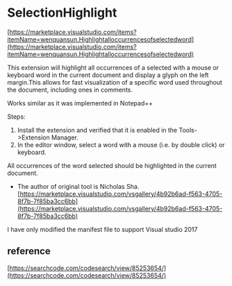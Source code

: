 # SelectionHighlight

[https://marketplace.visualstudio.com/items?itemName=wenquansun.Highlightalloccurrencesofselectedword](https://marketplace.visualstudio.com/items?itemName=wenquansun.Highlightalloccurrencesofselectedword)

This extension will highlight all occurrences of a selected with a mouse or keyboard word in the current document and display a glyph on the left margin.This allows for fast visualization of a specific word used throughout the document, including ones in comments.

Works similar as it was implemented in Notepad++

Steps:

1. Install the extension and verified that it is enabled in the Tools->Extension Manager.
2. In the editor window, select a word with a mouse (i.e. by double click) or keyboard.  

All occurrences of the word selected should be highlighted in the current document.

- The author of original tool is Nicholas Sha.[https://marketplace.visualstudio.com/vsgallery/4b92b6ad-f563-4705-8f7b-7f85ba3cc6bb](https://marketplace.visualstudio.com/vsgallery/4b92b6ad-f563-4705-8f7b-7f85ba3cc6bb)

I have only modified the manifest file to support Visual studio 2017 

## reference

[https://searchcode.com/codesearch/view/85253654/](https://searchcode.com/codesearch/view/85253654/)